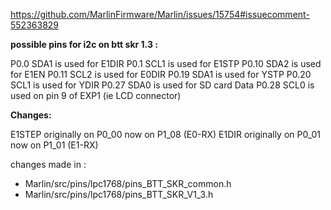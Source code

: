 
https://github.com/MarlinFirmware/Marlin/issues/15754#issuecomment-552363829

**possible pins for i2c on btt skr 1.3 :**

P0.0 SDA1 is used for E1DIR
P0.1 SCL1 is used for E1STP
P0.10 SDA2 is used for E1EN
P0.11 SCL2 is used for E0DIR
P0.19 SDA1 is used for YSTP
P0.20 SCL1 is used for YDIR
P0.27 SDA0 is used for SD card Data
P0.28 SCL0 is used on pin 9 of EXP1 (ie LCD connector)

**Changes:**

E1STEP originally on P0_00 now on P1_08 (E0-RX)
E1DIR  originally on P0_01 now on P1_01 (E1-RX)

changes made in : 
- Marlin/src/pins/lpc1768/pins_BTT_SKR_common.h
- Marlin/src/pins/lpc1768/pins_BTT_SKR_V1_3.h
